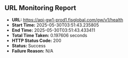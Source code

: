 ## URL Monitoring Report

- **URL:** https://api-gw1-prod1.fisglobal.com/gw/v1/health
- **Start Time:** 2025-05-30T03:51:43.235805
- **End Time:** 2025-05-30T03:51:43.433411
- **Total Time Taken:** 0.197606 seconds
- **HTTP Status Code:** 200
- **Status:** Success
- **Failure Reason:** N/A
